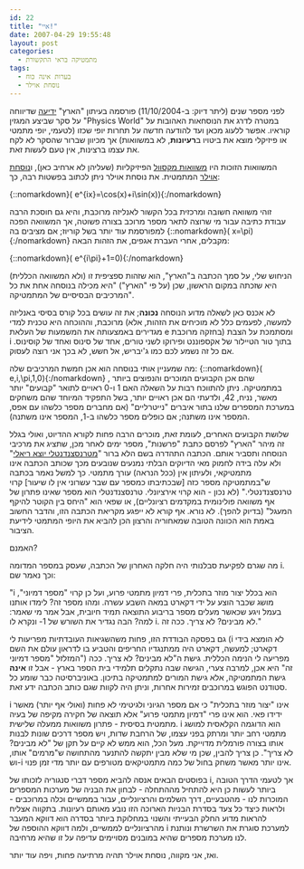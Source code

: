 ```yaml
---
id: 22
title: "איי!"
date: 2007-04-29 19:55:48
layout: post
categories: 
  - מתמטיקה בראי התקשורת
tags: 
  - בערות אינה כוח
  - נוסחת אוילר
---
```

לפני מספר שנים (ליתר דיוק: ב-11/10/2004) פורסמה בעיתון "הארץ" <a href="http://www.haaretz.co.il/hasite/pages/ShArtPE.jhtml?itemNo=487043&amp;contrassID=2&amp;subContrassID=2&amp;sbSubContrassID=0">ידיעה</a> שדיווחה על סקר שביצע המגזין "<span class="t15">Physics World" במטרה לדרג את הנוסחאות האהובות על קוראיו. אפשר ללעוג מכאן ועד להודעה חדשה על תחרות יופי שכזו (לטעמי, יופי מתמטי או פיזיקלי מוצא את ביטויו ב<strong>רעיונות</strong>, לא במשוואות) אך מכיוון שברור שהסקר לא לקח את עצמו ברצינות, אין טעם לעשות זאת.</span>

המשוואות הזוכות היו <a href="http://he.wikipedia.org/wiki/%D7%9E%D7%A9%D7%95%D7%95%D7%90%D7%95%D7%AA_%D7%9E%D7%A7%D7%A1%D7%95%D7%95%D7%9C">משוואות מקסוול</a> הפיזיקליות (שעליהן לא ארחיב כאן), ו<a href="http://he.wikipedia.org/wiki/%D7%A0%D7%95%D7%A1%D7%97%D7%AA_%D7%90%D7%95%D7%99%D7%9C%D7%A8">נוסחת אוילר</a> המתמטית. את נוסחת אוילר ניתן לכתוב בפשטות רבה, כך:

{::nomarkdown}\( e^{ix}=\cos(x)+i\sin(x)\){:/nomarkdown}

זוהי משוואה חשובה ומרכזית בכל הקשור לאנליזה מרוכבת, והיא גם חוסכת הרבה עבודת כתיבה עבור מי שרוצה לתאר מספר מרוכב בצורה פשוטה, אך המשוואה הפכה למפורסמת עוד יותר בשל קוריוז; אם מציבים בה {::nomarkdown}\( x=\pi\){:/nomarkdown} מקבלים, אחרי העברת אגפים, את הזהות הבאה:

{::nomarkdown}\( e^{i\pi}+1=0\){:/nomarkdown}

הניחוש שלי, על סמך הכתבה ב"הארץ", הוא שזהות ספציפית זו (ולא המשוואה הכללית) היא שזכתה במקום הראשון, שכן (על פי "הארץ") "<span class="t15">היא מכילה בנוסחה אחת את כל המרכיבים הבסיסיים של המתמטיקה".</span>

לא אכנס כאן לשאלה מדוע הנוסחה <strong>נכונה</strong>; את זה עושים בכל קורס בסיסי באנליזה מרוכבת, וההוכחה היא טכנית למדי (למעשה, לפעמים כלל לא מוכיחים את הזהות, אלא מגדירים באמצעותה את המשמעות של העלאת e בחזקה מרוכבת) ומסתמכת על הצבת i בתוך טור הטיילור של אקספוננט ופירוקו לשני טורים, אחד של סינוס ואחד של קוסינוס. אם כל זה נשמע לכם כמו ג'יבריש, אל חשש, לא בכך אני רוצה לעסוק.

מה שמעניין אותי בנוסחה הוא אכן חמשת המרכיבים שלה: {::nomarkdown}\( e,i,\pi,1,0\){:/nomarkdown} , שהם אכן הקבועים המוכרים והנפוצים ביותר במתמטיקה. ניתן להתווכח רבות על השאלה האם 1 ו-0 ראויים לתואר "קבועים" יותר מאשר, נניח, 42, ולדעתי הם אכן ראויים יותר, בשל התפקיד המיוחד שהם משחקים במערכת המספרים שלנו בתור איברים "נייטרליים" (אם מחברים מספר כלשהו עם אפס, המספר אינו משתנה; אם כופלים מספר כלשהו ב-1, המספר אינו משתנה).

שלושת הקבועים האחרים, לעומת זאת, מוכרים הרבה פחות לקורא ההדיוט, ואולי בגלל זה מיהר "הארץ" לפרסם כתבת "פרשנות", מספר ימים לאחר מכן, שתציג את מרכיבי הנוסחה ותסביר אותם. הכתבה התהדרה בשם הלא ברור "<a href=".http://www.haaretz.co.il/hasite/pages/ShArtPE.jhtml?itemNo=490100&amp;contrassID=2&amp;subContrassID=2&amp;sbSubContrassID=0"><span class="t18B">מטרנסצנדנטלי יוצא ריאלי</span></a>" ולא עלה בידה לחמוק מאי הדיוקים הבלתי נמנעים שנובעים מכך שכותב הכתבה אינו מתמטיקאי, ולעיתון אין (ככל הנראה) עורך מתמטי. כך למשל נאמר בכתבה ש"<span class="t15">במתמטיקה מספר כזה [</span><span class="t15">שבכתיבתו כמספר עם שבר עשרוני אין לו שיעור</span><span class="t15">] קרוי טרנסצנדנטלי.</span>" (לא נכון - הוא קרוי אירציונלי. טרנסצנדנטלי הוא מספר שאינו פתרון של אף משוואה פולינומית במקדמים רציונליים), או שפאי הוא "<span class="t15">היחס בין הקוטר להיקף המעגל</span>" (בדיוק להפך). לא נורא. אף קורא לא ייפגע מקריאת הכתבה הזו, והדבר החשוב באמת הוא הכוונה הטובה שמאחוריה והרצון הכן להביא את היופי המתמטי לידיעת הציבור.

האמנם?

מה שגרם לפקיעת סבלנותי היה חלקה האחרון של הכתבה, שעסק במספר המדומה i. וכך נאמר שם:

"<span class="t15">i הוא בכלל יצור מוזר בתכלית, פרי דמיון מתמטי פרוע, ועל כן קרוי "מספר דמיוני", מושג שכבר הוצע על ידי דקארט במאה השבע עשרה. ומהו מספר זה? לימדו אותנו בעמל ויגע שכאשר מעלים מספר בריבוע התוצאה תמיד חיובית, אבל אמר מי שאמר: למה? הבה נגדיר את השורש של 1- ונקרא לו i. לא מבינים? לא צריך. ככה זה.</span>"

גם בפסקה הבודדת הזו, פחות משהשגיאות העובדתיות מפריעות לי (i לא הומצא בידי דקארט; למעשה, דקארט היה ממתנגדיו החריפים והטביע בו לדראון עולם את השם המזלזל "מספר דמיוני") מפריעה לי הנימה הכללית. גישת ה"לא מבינים? לא צריך. ככה זה" היא אכן, למרבה צערי, הגישה שבה נתקלים תלמידי בית הספר בארץ - אבל זו <strong>אינה</strong> גישת המתמטיקה, אלא גישת המורים למתמטיקה בתיכון. באוניברסיטה כבר שומע כל סטודנט הפוגש במרוכבים זמירות אחרות, וניתן היה לקוות שגם כותב הכתבה ידע זאת.

i אינו "יצור מוזר בתכלית" כי אם מספר הגיוני ולגיטימי לא פחות (ואולי אף יותר) מאשר ידידו פאי. הוא אינו פרי "דמיון מתמטי פרוע" אלא תוצאה של חקירה מקיפה של בעיה מתמטית בסיסית - פתרון משוואות ממעלה שלישית. i הוא הדוגמה הקלאסית למושג מתמטי רחב יותר ומרתק בפני עצמו, של הרחבת שדות, ויש מספר דרכים שונות לבנות אותו בצורה פורמלית מדוייקת. מעל הכל, הוא ממש לא קיים על תקן של "לא מבינים? לא צריך". כן צריך להבין, שכן מי שלא מבין יתקשה להתנער מהתחושה ש"מרמים" אותו, וש-i אינו יותר מאשר משחק בחול של כמה מתמטיקאים מטורפים עם יותר מדי זמן פנוי.

בפוסטים הבאים אנסה להביא מספר דברי סנגוריה לזכותו של i, אך לטעמי הדרך הטובה ביותר לעשות כן היא להתחיל מההתחלה - לבחון את הבניה של מערכות המספרים המוכרות לנו - מהטבעיים, דרך השלמים והרציונליים, עבור בממשיים וכלה במרוכבים - ולראות כיצד כל צעד בסדרת הבניות הארוכה הזו נובע מאותם רעיונות. בתקווה אצליח להראות מדוע החלק הבעייתי והשנוי במחלוקת ביותר בסדרה הוא דווקא המעבר מהרציונליים לממשיים, ולמה דווקא ההוספה של i למערכת סוגרת את השרשרת ונותנת לנו מערכת מספרים שהיא במובנים מסויימים עדיפה על זו שהיא מרחיבה.

ואז, אני מקווה, נוסחת אוילר תהיה מרתיעה פחות, ויפה עוד יותר.

